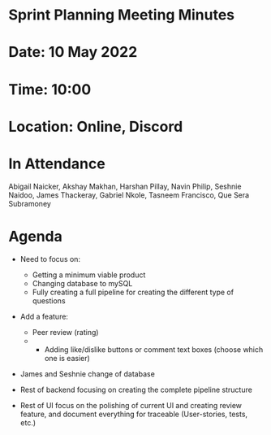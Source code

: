 # Sprint Planning Meeting Minutes

# Date: 10 May 2022
# Time: 10:00
# Location: Online, Discord

# In Attendance
Abigail Naicker, Akshay Makhan, Harshan Pillay, Navin Philip, Seshnie Naidoo, James Thackeray, Gabriel Nkole, Tasneem Francisco, Que Sera Subramoney

# Agenda

* Need to focus on:
  * Getting a minimum viable product
  * Changing database to mySQL
  * Fully creating a full pipeline for creating the different type of questions

* Add a feature:
  * Peer review (rating)
  *   * Adding like/dislike buttons or comment text boxes (choose which one is easier)  

* James and Seshnie change of database
* Rest of backend focusing on creating the complete pipeline structure 
* Rest of UI focus on the polishing of current UI and creating review feature, and document everything for traceable (User-stories, tests, etc.)
